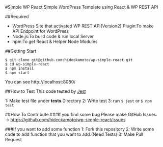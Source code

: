 #Simple WP React
Simple WordPress Template using React & WP REST API

##Required
- WordPress Site that activated WP REST API(Version2) Plugin:To make API Endpoint for WordPress  
- Node.js:To build code & run local Server
- npm:To get React & Helper Node Modules

##Getting Start
```
$ git clone git@github.com:hideokamoto/wp-simple-react.git
$ cd wp-simple-react
$ npm install
$ npm start
```
You can see http://localhost:8080/

##How to Test
This code tested by [Jest](https://facebook.github.io/jest/docs/api.html#content)

1: Make test file under __tests__ Directory
2: Write test
3: run `$ jest` or `$ npm test`

##How To Contribute
###If you find some bug
Please make GitHub Issues. -> https://github.com/hideokamoto/wp-simple-react/issues

###If you want to add some function
1: Fork this repository
2: Write some code to add function that you want to add.(Need Tests)
3: Make Pull Request
